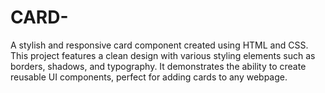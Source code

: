 # CARD-
A stylish and responsive card component created using HTML and CSS. This project features a clean design with various styling elements such as borders, shadows, and typography. It demonstrates the ability to create reusable UI components, perfect for adding cards to any webpage.
